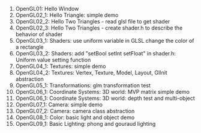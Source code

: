 1. OpenGL01:      Hello Window
2. OpenGL02_1:    Hello Triangle: simple demo
3. OpenGL02_2:    Hello Two Triangles - read glsl file to get shader
4. OpenGL02_3:    Hello Two Triangles - create shader.h to describe the behavior of shader
5. OpenGL03_1:    Shaders: use uniform variable in GLSL change the color of a rectangle
6. OpenGL03_2:    Shaders: add "setBool setInt setFloat" in shader.h: Uniform value setting function
7. OpenGL04_1:    Textures: simple demo
8. OpenGL04_2:    Textures: Vertex, Texture, Model, Layout, GlInit abstraction
9. OpenGL05_1:    Transformations: glm transformation test
10. OpenGL06_1:   Coordinate Systems: 3D world: MVP matrix simple demo
11. OpenGL06_1:   Coordinate Systems: 3D world: depth test and multi-object 
12. OpenGL07_1:   Camera: simple demo
13. OpenGL07_2:   Camera: camera class abstraction
14. OpenGL08_1:   Color: basic light and object demo
15. OpenGL09_1:   Basic Lighting: phong and gouraud lighting